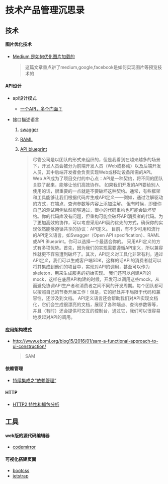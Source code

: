 # 技术产品管理沉思录



## 技术

#### 图片优化技术 

- [Medium 是如何优化图片加载的](http://www.jackpu.com/medium-shi-ru-he-zuo-tu-pian-jia-zai-de/)

	> 这篇文章重点讲了medium,google,facebook是如何实现图片等预览技术的


#### API设计

- api设计模式
	- [一个API，多个门面？](http://www.infoq.com/cn/articles/api-facades)
- 接口描述语言
	
	1. [swagger](http://swagger.io/)
	2. [RAML](http://raml.org/)
	3. [API blueprint](https://apiblueprint.org/)
	
		> 尽管公司是以团队的形式来组织的，但是我看到在越来越多的场景下，开发人员会被分为前端开发人员（Web或移动）以及后端开发人员，其中后端开发者会负责实现Web或移动设备所需的API。Web API成为了项目交付的中心点：API是一种契约，将不同的团队关联了起来，能够让他们高效协作。
	如果我们开发的API要给别人使用的话，很重要的一点就是不要破坏这种契约。通常，有些框架和工具能够让我们根据代码库生成API定义——例如，通过注解驱动的方式，在端点、查询参数等内容上添加注解。
	但有时候，即便你自己的测试用例依然能够通过，很小的代码重构也可能会破坏契约。你的代码库没有问题，但重构可能会破坏API消费者的代码。为了更加高效的协作，可以考虑采用API契约优先的方式，确保你的实现依然能够遵循共享的协议：API定义。
	目前，有不少可用和流行的API定义语言，如Swagger（Open API specification）、RAML或API Blueprint。你可以选择一个最适合你的。
	采用API定义的方式有多项优势。首先，因为我们的实现需要遵循API定义，所以兼容性就更不容易遭到破坏了。其次，API定义对工具化非常有利。通过API定义，我们可以生成客户端SDK，这样的话API的消费者就可以将其集成到他们的项目中，实现对API的调用，甚至可以作为skeleton，用来生成服务的初始实现。
	我们还可以创建API的mock，这样在底层API构建的时候，开发可以调用这些mock，从而避免协调API生产者和消费者之间不同的开发周期。每个团队都可以按照自己的节奏开展工作！但是，它的好处并不局限于代码和兼容性，还涉及到文档。
	API定义语言还会帮助我们对API实现文档化，它们会生成很漂亮的文档，展现了各种端点、查询参数等等，并且（有时）还会提供可交互的控制台，通过它，我们可以很容易地发起对API的调用。

#### 应用架构模式


- <http://www.ebpml.org/blog15/2016/01/sam-a-functional-approach-to-ui-construction/>

	> SAM

#### 依赖管理

- [持续集成之“依赖管理”](http://www.infoq.com/cn/news/2011/05/ci-dependency-management/)

#### HTTP

- [HTTP2 特性和抓包分析](http://mp.weixin.qq.com/s?__biz=MzAxODE2MjM1MA==&mid=2651551351&idx=2&sn=a56ff090060f97e11e856aef2622a717&chksm=8025a1b6b75228a0080fa971222b3cb7c3179ba5474028b8fa4656619073c4c14d76cf83cd86&scene=0#wechat_redirect)

## 工具

#### web版的源代码编辑器

-  [codemirror](http://codemirror.net/index.html)

#### 可视化搭建页面

- [bootcss](http://www.bootcss.com/p/layoutit/)
- [jetstrap](https://jetstrap.com/demo)


